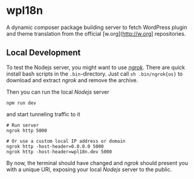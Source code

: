 # wpl18n

A dynamic composer package building server to fetch WordPress plugin and 
theme translation from the official [w.org](http://w.org] repositories.

## Local Development

To test the Nodejs server, you might want to use _[ngrok](https://ngrok.com/download)_. 
There are quick install bash scripts in the `.bin`-directory. Just call 
`sh .bin/ngrok{os}` to download and extract _ngrok_ and remove the archive.

Then you can run the local _Nodejs_ server

    npm run dev

and start tunneling traffic to it

	# Run server
	ngrok http 5000

	# Or use a custom local IP address or domain 
	ngrok http -host-header=0.0.0.0 5000
	ngrok http -host-header=wpl18n.dev 5000

By now, the terminal should have changed and _ngrok_ should present you with 
a unique URl, exposing your local _Nodejs_ server to the public.